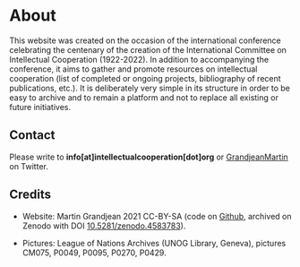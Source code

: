 # About

This website was created on the occasion of the international conference celebrating the centenary of the creation of the International Committee on Intellectual Cooperation (1922-2022). In addition to accompanying the conference, it aims to gather and promote resources on intellectual cooperation (list of completed or ongoing projects, bibliography of recent publications, etc.). It is deliberately very simple in its structure in order to be easy to archive and to remain a platform and not to replace all existing or future initiatives.

## Contact

Please write to **info[at]intellectualcooperation[dot]org** or [GrandjeanMartin](https://twitter.com/GrandjeanMartin) on Twitter.

## Credits

* Website: Martin Grandjean 2021 CC-BY-SA (code on [Github](https://github.com/grandjeanmartin/intellectualcooperation/tree/gh-pages), archived on Zenodo with DOI [10.5281/zenodo.4583783](https://doi.org/10.5281/zenodo.4583783)).

* Pictures: League of Nations Archives (UNOG Library, Geneva), pictures CM075, P0049, P0095, P0270, P0429.
